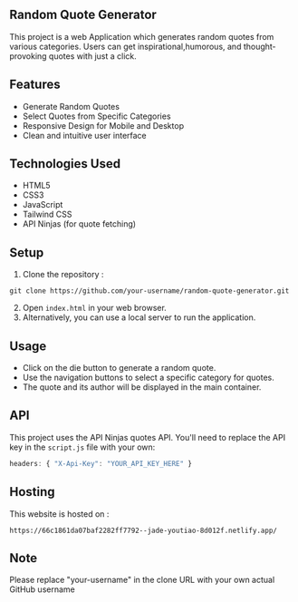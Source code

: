 ## Random Quote Generator

This project is a web Application which generates random quotes from various categories.
Users can get inspirational,humorous, and thought-provoking quotes with just a click.

## Features 

- Generate Random Quotes
- Select Quotes from Specific Categories
- Responsive Design for Mobile and Desktop 
- Clean and intuitive user interface

## Technologies Used 

- HTML5
- CSS3
- JavaScript
- Tailwind CSS
- API Ninjas (for quote fetching)

## Setup 

1. Clone the repository : 

```
git clone https://github.com/your-username/random-quote-generator.git
```

2. Open `index.html` in your web browser.
3. Alternatively, you can use a local server to run the application.

## Usage 
- Click on the die button to generate a random quote.
- Use the navigation buttons to select a specific category for quotes.
- The quote and its author will be displayed in the main container.

## API

This project uses the API Ninjas quotes API. You'll need to replace the API key in the `script.js` file with your own:

```javascript
headers: { "X-Api-Key": "YOUR_API_KEY_HERE" }
```

## Hosting 

This website is hosted on : 

```
https://66c1861da07baf2282ff7792--jade-youtiao-8d012f.netlify.app/
```

## Note

Please replace "your-username" in the clone URL with your own actual GitHub username